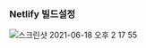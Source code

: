 ### Netlify 빌드설정
![스크린샷 2021-06-18 오후 2 17 55](https://user-images.githubusercontent.com/45154233/125096151-d4730980-e10f-11eb-9ca2-d33a9133e4e3.png)
